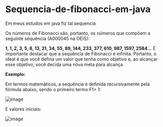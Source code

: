 # Sequencia-de-fibonacci-em-java
Em meus estudos em java fiz tal sequencia 

Os números de Fibonacci são, portanto, os números que compõem a seguinte sequência (A000045 na OEIS):

**1, 1, 2, 3, 5, 8, 13, 21, 34, 55, 89, 144, 233, 377, 610, 987, 1597, 2584...**
É importante destacar que a sequência de Fibonacci é infinita. Portanto, o ideal é que você defina um valor que tenha como objetivo e, ao alcançar esse objetivo, você decida uma nova meta para alcança

**Exemplo:**

Em termos matemáticos, a sequência é definida recursivamente pela fórmula abaixo, sendo o primeiro termo F1= 1: 

![image](https://user-images.githubusercontent.com/114835037/205368281-bc6c9f58-b0da-45cb-aebb-ba084f3ec36e.png)
    
E valores iniciais:

![image](https://user-images.githubusercontent.com/114835037/205368461-02e31da6-292c-4b16-a0cf-5c90af376a39.png)



